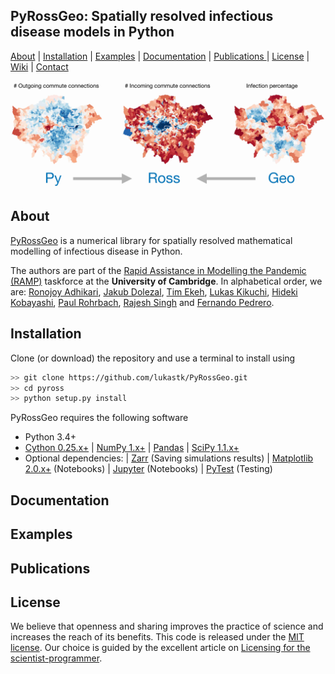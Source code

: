 ## PyRossGeo: Spatially resolved infectious disease models in Python 

[About](#about) | [Installation](#installation) | [Examples](#examples) | [Documentation](#documentation)  | [Publications ](#publications) | [License](#license) |  [Wiki](https://github.com/lukastk/PyRossGeo/wiki) |  [Contact](#contact)

![Imagel](docs/banner.jpg)

## About

[PyRossGeo](https://github.com/lukastk/PyRossGeo) is a numerical library for spatially resolved mathematical modelling of infectious disease in Python.

The authors are part of the [Rapid Assistance in Modelling the Pandemic (RAMP)](https://royalsociety.org/news/2020/03/urgent-call-epidemic-modelling/) taskforce at the **University of Cambridge**. In alphabetical order, we are:
[Ronojoy Adhikari](https://github.com/ronojoy),
[Jakub Dolezal](https://github.com/JakubJDolezal),
[Tim Ekeh](https://github.com/tekeh),
[Lukas Kikuchi](https://github.com/lukastk),
[Hideki Kobayashi](https://github.com/hidekb),
[Paul Rohrbach](https://github.com/prohrbach),
[Rajesh Singh](https://github.com/rajeshrinet) and
[Fernando Pedrero](https://github.com/Ferfer93).

## Installation
Clone (or download) the repository and use a terminal to install using

```bash
>> git clone https://github.com/lukastk/PyRossGeo.git
>> cd pyross
>> python setup.py install
```

PyRossGeo requires the following software

- Python 3.4+
- [Cython 0.25.x+](http://docs.cython.org/en/latest/index.html)
| [NumPy 1.x+](http://www.numpy.org)
| [Pandas](https://pandas.pydata.org/)
| [SciPy 1.1.x+](https://www.scipy.org/)
- Optional dependencies:
| [Zarr](https://zarr.readthedocs.io/) (Saving simulations results)
| [Matplotlib 2.0.x+](https://matplotlib.org) (Notebooks)
| [Jupyter](https://jupyter.org/) (Notebooks)
| [PyTest](https://docs.pytest.org/) (Testing)

## Documentation

## Examples

## Publications

## License

We believe that openness and sharing improves the practice of science and increases the reach of its benefits. This code is released under the [MIT license](http://opensource.org/licenses/MIT). Our choice is guided by the excellent article on [Licensing for the scientist-programmer](http://www.ploscompbiol.org/article/info%3Adoi%2F10.1371%2Fjournal.pcbi.1002598).